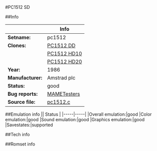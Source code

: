 #PC1512 SD

##Info

||Info|
|-----|-----|
|**Setname:**|pc1512
|**Clones:**|[PC1512 DD](pc1512dd.md)
||[PC1512 HD10](pc1512hd10.md)
||[PC1512 HD20](pc1512hd20.md)
|**Year:**|1986
|**Manufacturer:**|Amstrad plc
|**Status:**|good
|**Bug reports:**|[MAMETesters](http://mametesters.org/view_all_set.php?type=1&temporary=y&search=pc1512.c)
|**Source file:**|[pc1512.c](https://github.com/mamedev/mame/blob/master/src/mess/drivers/pc1512.c)

##Emulation info
|| Status |
|-----|-----|
|Overall emulation:|good
|Color emulation:|good
|Sound emulation:|good
|Graphics emulation:|good
|Savestates:|supported

##Tech info

##Romset info

<!--- START OF EDITED COMMENT DO NOT TOUCH TEXT ABOVE-->
